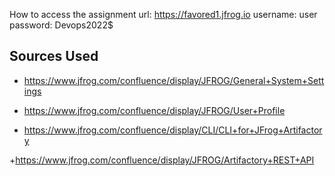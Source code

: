 How to access the assignment
url: https://favored1.jfrog.io
username: user
password: Devops2022$

## Sources Used
+ https://www.jfrog.com/confluence/display/JFROG/General+System+Settings

+ https://www.jfrog.com/confluence/display/JFROG/User+Profile

+ https://www.jfrog.com/confluence/display/CLI/CLI+for+JFrog+Artifactory

+https://www.jfrog.com/confluence/display/JFROG/Artifactory+REST+API

